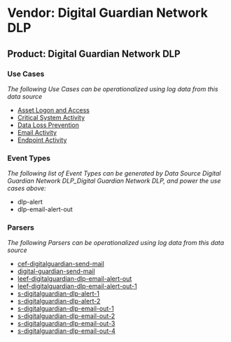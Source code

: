 Vendor: Digital Guardian Network DLP
====================================
Product: Digital Guardian Network DLP
-------------------------------------

### Use Cases

_The following Use Cases can be operationalized using log data from this data source_

* [Asset Logon and Access](../UseCases/usecase_asset_logon_and_access.md)
* [Critical System Activity](../UseCases/usecase_critical_system_activity.md)
* [Data Loss Prevention](../UseCases/usecase_data_loss_prevention.md)
* [Email Activity](../UseCases/usecase_email_activity.md)
* [Endpoint Activity](../UseCases/usecase_endpoint_activity.md)


### Event Types

_The following list of Event Types can be generated by Data Source Digital Guardian Network DLP_Digital Guardian Network DLP, and power the use cases above:_

- dlp-alert
- dlp-email-alert-out


### Parsers

_The following Parsers can be operationalized using log data from this data source_

* [cef-digitalguardian-send-mail](../Parsers/parserContent_cef-digitalguardian-send-mail.md)
* [digital-guardian-send-mail](../Parsers/parserContent_digital-guardian-send-mail.md)
* [leef-digitalguardian-dlp-email-alert-out](../Parsers/parserContent_leef-digitalguardian-dlp-email-alert-out.md)
* [leef-digitalguardian-dlp-email-alert-out-1](../Parsers/parserContent_leef-digitalguardian-dlp-email-alert-out-1.md)
* [s-digitalguardian-dlp-alert-1](../Parsers/parserContent_s-digitalguardian-dlp-alert-1.md)
* [s-digitalguardian-dlp-alert-2](../Parsers/parserContent_s-digitalguardian-dlp-alert-2.md)
* [s-digitalguardian-dlp-email-out-1](../Parsers/parserContent_s-digitalguardian-dlp-email-out-1.md)
* [s-digitalguardian-dlp-email-out-2](../Parsers/parserContent_s-digitalguardian-dlp-email-out-2.md)
* [s-digitalguardian-dlp-email-out-3](../Parsers/parserContent_s-digitalguardian-dlp-email-out-3.md)
* [s-digitalguardian-dlp-email-out-4](../Parsers/parserContent_s-digitalguardian-dlp-email-out-4.md)
